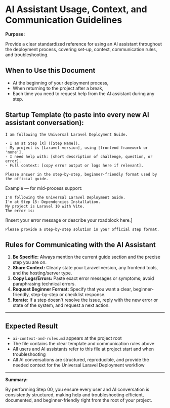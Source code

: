 # AI Assistant Usage, Context, and Communication Guidelines

**Purpose:**

Provide a clear standardized reference for using an AI assistant throughout the deployment process, covering set-up, context, communication rules, and troubleshooting.

## **When to Use this Document**

- At the beginning of your deployment process,
- When returning to the project after a break,
- Each time you need to request help from the AI assistant during any step.

## **Startup Template (to paste into every new AI assistant conversation):**

```text
I am following the Universal Laravel Deployment Guide.

- I am at Step [X] ([Step Name]).
- My project is [Laravel version], using [frontend framework or 'none'].
- I need help with: [short description of challenge, question, or error].
- Full context: [copy error output or logs here if relevant].

Please answer in the step-by-step, beginner-friendly format used by the official guide.
```

Example — for mid-process support:

```text
I'm following the Universal Laravel Deployment Guide.  
I'm at Step 15: Dependencies Installation.  
My project is Laravel 10 with Vite.  
The error is:
```

[Insert your error message or describe your roadblock here.]

```text
Please provide a step-by-step solution in your official step format.
```

## **Rules for Communicating with the AI Assistant**

1. **Be Specific:** Always mention the current guide section and the precise step you are on.
2. **Share Context:** Clearly state your Laravel version, any frontend tools, and the hosting/server type.
3. **Copy Logs/Errors:** Paste exact error messages or symptoms; avoid paraphrasing technical errors.
4. **Request Beginner Format:** Specify that you want a clear, beginner-friendly, step-by-step or checklist response.
5. **Iterate:** If a step doesn't resolve the issue, reply with the new error or state of the system, and request a next action.

---

## **Expected Result**

- `ai-context-and-rules.md` appears at the project root
- The file contains the clear template and communication rules above
- All users and AI assistants refer to this file at project start and when troubleshooting
- All AI conversations are structured, reproducible, and provide the needed context for the Universal Laravel Deployment workflow

---

**Summary:**

By performing Step 00, you ensure every user and AI conversation is consistently structured, making help and troubleshooting efficient, documented, and beginner-friendly right from the root of your project.